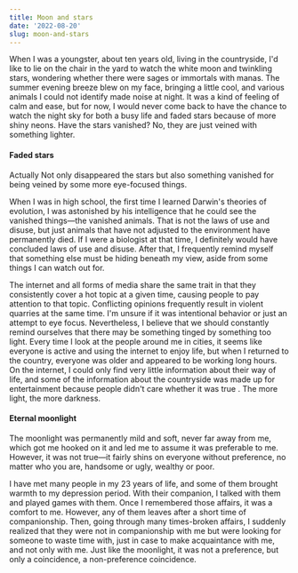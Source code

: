 ```yaml
---
title: Moon and stars
date: '2022-08-20'
slug: moon-and-stars
---
```


When I was a youngster, about ten years old, living in the countryside, I'd like to lie on the chair in the yard to watch the white moon and twinkling stars, wondering whether there were sages or immortals with manas.  The summer evening breeze blew on my face, bringing a little cool, and various animals I could not identify made noise at night. It was a kind of feeling of calm and ease, but for now, I would never come back to have the chance to watch the night sky for both a busy life and faded stars because of more shiny neons. Have the stars vanished? No, they are just veined with something lighter.

#### Faded stars

Actually Not only disappeared the stars but also something vanished for being veined by some more eye-focused things. 

When I was in high school, the first time I learned Darwin's theories of evolution, I was astonished by his intelligence that he could see the vanished things—the vanished animals. That is not the laws of use and disuse, but just animals that have not adjusted to the environment have permanently died. If I were a biologist at that time, I definitely would have concluded laws of use and disuse. After that, I frequently remind myself that something else must be hiding beneath my view, aside from some things I can watch out for.

The internet and all forms of media share the same trait in that they consistently cover a hot topic at a given time, causing people to pay attention to that topic. Conflicting opinions frequently result in violent quarries at the same time. I'm unsure if it was intentional behavior or just an attempt to eye focus. Nevertheless, I believe that we should constantly remind ourselves that there may be something tinged by something too light. Every time I look at the people around me in cities, it seems like everyone is active and using the internet to enjoy life, but when I returned to the country, everyone was older and appeared to be working long hours. On the internet, I could only find very little information about their way of life, and some of the information about the countryside was made up for entertainment because people didn't care whether it was true . The more light, the more darkness.

#### Eternal moonlight

The moonlight was permanently mild and soft, never far away from me, which got me hooked on it and led me to assume it was preferable to me. However, it was not true—it fairly shins on everyone without preference, no matter who you are, handsome or ugly, wealthy or poor.

I have met many people in my 23 years of life, and some of them brought warmth to my depression period. With their companion, I talked with them and played games with them. Once I remembered those affairs, it was a comfort to me. However, any of them leaves after a short time of companionship. Then, going through many times-broken affairs, I suddenly realized that they were not in companionship with me but were looking for someone to waste time with, just in case to make acquaintance with me, and not only with me. Just like the moonlight, it was not a preference, but only a coincidence, a non-preference coincidence.